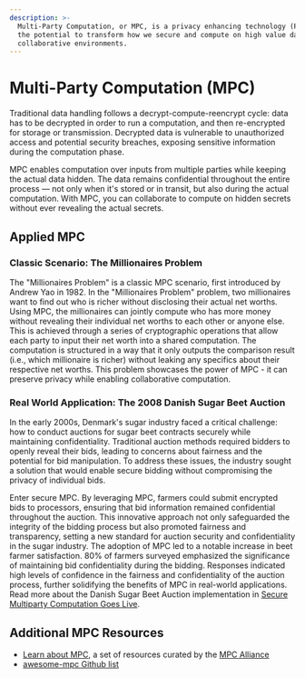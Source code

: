 ```yaml
---
description: >-
  Multi-Party Computation, or MPC, is a privacy enhancing technology (PET) with
  the potential to transform how we secure and compute on high value data in
  collaborative environments.
---
```


# Multi-Party Computation (MPC)

Traditional data handling follows a decrypt-compute-reencrypt cycle: data has to be decrypted in order to run a computation, and then re-encrypted for storage or transmission. Decrypted data is vulnerable to unauthorized access and potential security breaches, exposing sensitive information during the computation phase.

MPC enables computation over inputs from multiple parties while keeping the actual data hidden. The data remains confidential throughout the entire process — not only when it's stored or in transit, but also during the actual computation. With MPC, you can collaborate to compute on hidden secrets without ever revealing the actual secrets.

## Applied MPC

### Classic Scenario: The Millionaires Problem

The "Millionaires Problem" is a classic MPC scenario, first introduced by Andrew Yao in 1982. In the "Millionaires Problem" problem, two millionaires want to find out who is richer without disclosing their actual net worths. Using MPC, the millionaires can jointly compute who has more money without revealing their individual net worths to each other or anyone else. This is achieved through a series of cryptographic operations that allow each party to input their net worth into a shared computation. The computation is structured in a way that it only outputs the comparison result (i.e., which millionaire is richer) without leaking any specifics about their respective net worths. This problem showcases the power of MPC - it can preserve privacy while enabling collaborative computation.

### Real World Application: The 2008 Danish Sugar Beet Auction

In the early 2000s, Denmark's sugar industry faced a critical challenge: how to conduct auctions for sugar beet contracts securely while maintaining confidentiality. Traditional auction methods required bidders to openly reveal their bids, leading to concerns about fairness and the potential for bid manipulation. To address these issues, the industry sought a solution that would enable secure bidding without compromising the privacy of individual bids.

Enter secure MPC. By leveraging MPC, farmers could submit encrypted bids to processors, ensuring that bid information remained confidential throughout the auction. This innovative approach not only safeguarded the integrity of the bidding process but also promoted fairness and transparency, setting a new standard for auction security and confidentiality in the sugar industry. The adoption of MPC led to a notable increase in beet farmer satisfaction. 80% of farmers surveyed emphasized the significance of maintaining bid confidentiality during the bidding. Responses indicated high levels of confidence in the fairness and confidentiality of the auction process, further solidifying the benefits of MPC in real-world applications. Read more about the Danish Sugar Beet Auction implementation in [Secure Multiparty Computation Goes Live](https://eprint.iacr.org/2008/068.pdf).

## Additional MPC Resources

- [Learn about MPC](https://www.mpcalliance.org/learn), a set of resources curated by the [MPC Alliance](https://www.mpcalliance.org/)
- [awesome-mpc Github list](https://github.com/rdragos/awesome-mpc)
